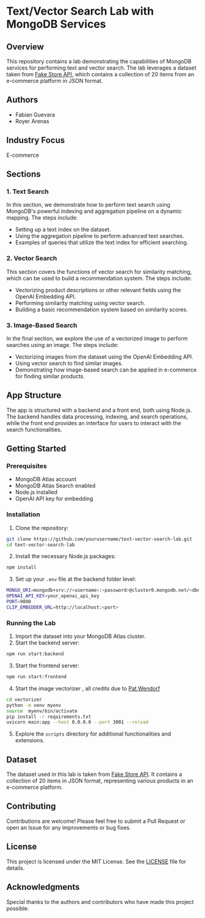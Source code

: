 
# Text/Vector Search Lab with MongoDB Services

## Overview

This repository contains a lab demonstrating the capabilities of MongoDB services for performing text and vector search. The lab leverages a dataset taken from [Fake Store API](https://fakestoreapi.com), which contains a collection of 20 items from an e-commerce platform in JSON format.

## Authors

- Fabian Guevara
- Royer Arenas

## Industry Focus

E-commerce

## Sections

### 1. Text Search

In this section, we demonstrate how to perform text search using MongoDB's powerful indexing and aggregation pipeline on a dynamic mapping. The steps include:

- Setting up a text index on the dataset.
- Using the aggregation pipeline to perform advanced text searches.
- Examples of queries that utilize the text index for efficient searching.

### 2. Vector Search

This section covers the functions of vector search for similarity matching, which can be used to build a recommendation system. The steps include:

- Vectorizing product descriptions or other relevant fields using the OpenAI Embedding API.
- Performing similarity matching using vector search.
- Building a basic recommendation system based on similarity scores.

### 3. Image-Based Search

In the final section, we explore the use of a vectorized image to perform searches using an image. The steps include:

- Vectorizing images from the dataset using the OpenAI Embedding API.
- Using vector search to find similar images.
- Demonstrating how image-based search can be applied in e-commerce for finding similar products.

## App Structure

The app is structured with a backend and a front end, both using Node.js. The backend handles data processing, indexing, and search operations, while the front end provides an interface for users to interact with the search functionalities.

## Getting Started

### Prerequisites

- MongoDB Atlas account
- MongoDB Atlas Search enabled
- Node.js installed
- OpenAI API key for embedding

### Installation

1. Clone the repository:

```bash
git clone https://github.com/yourusername/text-vector-search-lab.git
cd text-vector-search-lab
```

2. Install the necessary Node.js packages:

```bash
npm install
```

3. Set up your  `.env` file at the backend folder level:

```bash
MONGO_URI=mongodb+srv://<username>:<password>@cluster0.mongodb.net/<dbname>?retryWrites=true&w=majority
OPENAI_API_KEY=your_openai_api_key
PORT=9000
CLIP_EMBEDDER_URL=http://localhost:<port>
```

### Running the Lab

1. Import the dataset into your MongoDB Atlas cluster.
2. Start the backend server:

```bash
npm run start:backend
```

3. Start the frontend server:

```bash
npm run start:frontend
```

4. Start the image vectorizer , all credits due to [Pat Wendorf](https://github.com/patw/ImageVectorizer)  
```bash 
cd vectorizer 
python -m venv myenv
source  myenv/bin/activate
pip install -r requirements.txt
uvicorn main:app --host 0.0.0.0 --port 3001 --reload
```

5. Explore the `scripts` directory for additional functionalities and extensions.

## Dataset

The dataset used in this lab is taken from [Fake Store API](https://fakestoreapi.com). It contains a collection of 20 items in JSON format, representing various products in an e-commerce platform.

## Contributing

Contributions are welcome! Please feel free to submit a Pull Request or open an Issue for any improvements or bug fixes.

## License

This project is licensed under the MIT License. See the [LICENSE](LICENSE) file for details.

## Acknowledgments

Special thanks to the authors and contributors who have made this project possible.
